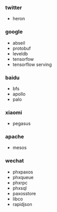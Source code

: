 ### twitter
- heron

### google
- abseil
- protobuf
- leveldb
- tensorfow
- tensorflow serving

### baidu
- bfs
- apollo
- palo

### xiaomi
- pegasus

### apache
- mesos

### wechat
- phxpaxos
- phxqueue
- phxrpc
- phxsql
- paxosstore
- libco
- rapidjson
